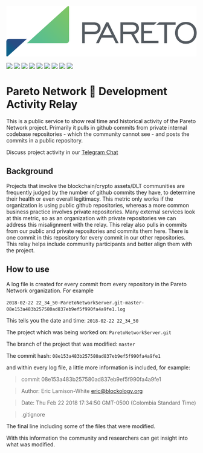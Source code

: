 <p align="center">
  <img src="Pareto-Logo.png" />
</p>


<a href="https://github.com/ParetoNetwork/ParetoDevelopmentActivityRelay"><img src="https://status.pareto.network/badges/badge_commit.svg#1"></img></a>
<a href="https://github.com/orgs/ParetoNetwork/people"><img src="https://status.pareto.network/badges/badge_contributors.svg"></img></a>
<img src="https://status.pareto.network/badges/badge_open_issues.svg"></img>
<img src="https://status.pareto.network/badges/badge_closed_issues.svg"></img>
<img src="https://status.pareto.network/badges/badge_closed_pull_request.svg"></img>
<a href="https://t.me/paretonetworkdiscussion"><img src="https://status.pareto.network/badges/badge_member_count.svg"></img></a>
<a href="https://t.me/paretonetworkofficial"><img src="https://status.pareto.network/badges/badge_member_count_announcements.svg"></img></a>
<a href="https://t.me/paretonetworkdiscussion"><img src="https://status.pareto.network/badges/total_community.svg"></img></a>
<a href="https://twitter.com/ParetoNetwork"><img src="https://img.shields.io/twitter/follow/ParetoNetwork.svg?style=plastic"></img></a>

# Pareto Network 📡 Development Activity Relay

This is a public service to show real time and historical activity of the Pareto Network project. Primarily it pulls in github commits from private internal codebase repositories - which the community cannot see - and posts the commits in a public repository.

Discuss project activity in our [Telegram Chat](https://t.me/paretonetworkdiscussion)

## Background

Projects that involve the blockchain/crypto assets/DLT communities are frequently judged by the number of github commits they have, to determine their health or even overall legitimacy. This metric only works if the organization is using public github repositories, whereas a more common business practice involves private repositories. Many external services look at this metric, so as an organization with private repositories we can address this misalignment with the relay. This relay also pulls in commits from our public and private repositories and commits them here. There is one commit in this repository for every commit in our other repositories. This relay helps include community participants and better align them with the project.

## How to use

A log file is created for every commit from every repository in the Pareto Network organization. For example

`2018-02-22 22_34_50-ParetoNetworkServer.git-master-08e153a483b257580ad837eb9ef5f990fa4a9fe1.log`

This tells you the date and time: `2018-02-22 22_34_50`

The project which was being worked on: `ParetoNetworkServer.git`

The branch of the project that was modified: `master`

The commit hash: `08e153a483b257580ad837eb9ef5f990fa4a9fe1`

and within every log file, a little more information is included, for example:

> commit 08e153a483b257580ad837eb9ef5f990fa4a9fe1

> Author:	Eric Lamison-White <eric@blockology.org>

> Date:	Thu Feb 22 2018 17:34:50 GMT-0500 (Colombia Standard Time)

>    .gitignore


The final line including some of the files that were modified.

With this information the community and researchers can get insight into what was modified.
